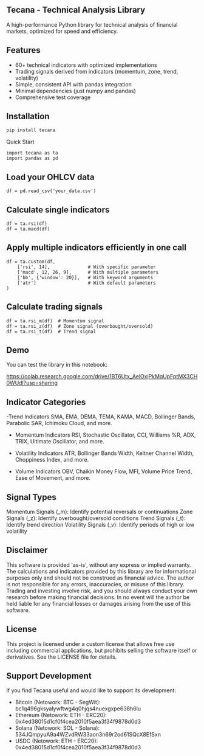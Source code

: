 ## Tecana - Technical Analysis Library

A high-performance Python library for technical analysis of financial markets, optimized for speed and efficiency.

## Features

- 60+ technical indicators with optimized implementations
- Trading signals derived from indicators (momentum, zone, trend, volatility)
- Simple, consistent API with pandas integration
- Minimal dependencies (just numpy and pandas)
- Comprehensive test coverage

## Installation

```bash
pip install tecana
```
Quick Start
```
import tecana as ta
import pandas as pd
```
## Load your OHLCV data
```
df = pd.read_csv('your_data.csv')
```
## Calculate single indicators
```
df = ta.rsi(df)
df = ta.macd(df)
```
## Apply multiple indicators efficiently in one call
```
df = ta.custom(df,
    ['rsi', 14],              # With specific parameter
    ['macd', 12, 26, 9],      # With multiple parameters
    ['bb', {'window': 20}],   # With keyword arguments
    ['atr']                   # With default parameters
)
```
## Calculate trading signals
```
df = ta.rsi_m(df)  # Momentum signal
df = ta.rsi_z(df)  # Zone signal (overbought/oversold)
df = ta.rsi_t(df)  # Trend signal
```

## Demo

You can test the library in this notebook:

https://colab.research.google.com/drive/1BT6Utx_AelOxjPkMqUpFptMX3CH0WUdl?usp=sharing


## Indicator Categories
-Trend Indicators
SMA, EMA, DEMA, TEMA, KAMA, MACD, Bollinger Bands, Parabolic SAR, Ichimoku Cloud, and more.

- Momentum Indicators
RSI, Stochastic Oscillator, CCI, Williams %R, ADX, TRIX, Ultimate Oscillator, and more.

- Volatility Indicators
ATR, Bollinger Bands Width, Keltner Channel Width, Choppiness Index, and more.

- Volume Indicators
OBV, Chaikin Money Flow, MFI, Volume Price Trend, Ease of Movement, and more.

## Signal Types
Momentum Signals (_m): Identify potential reversals or continuations
Zone Signals (_z): Identify overbought/oversold conditions
Trend Signals (_t): Identify trend direction
Volatility Signals (_v): Identify periods of high or low volatility

## Disclaimer
This software is provided 'as-is', without any express or implied warranty. The calculations and indicators provided by this library are for informational purposes only and should not be construed as financial advice. The author is not responsible for any errors, inaccuracies, or misuse of this library. Trading and investing involve risk, and you should always conduct your own research before making financial decisions. In no event will the author be held liable for any financial losses or damages arising from the use of this software.

## License

This project is licensed under a custom license that allows free use including commercial applications, 
but prohibits selling the software itself or derivatives. See the LICENSE file for details.

## Support Development
If you find Tecana useful and would like to support its development:

- Bitcoin (Netowork: BTC - SegWit): bc1q496gksyalywftwg4q0hjqs4nuexgxpe638h6lu
- Ethereum (Netowork: ETH - ERC20): 0x4ed38015d1cf0f4cea2010f5aea3f34f9878d0d3
- Solana (Netowork: SOL - Solana): 534JQmpyuA9a4WZvdRW33aon3n69r2od61SQcX8EfSxn
- USDC (Netowork: ETH - ERC20): 0x4ed38015d1cf0f4cea2010f5aea3f34f9878d0d3
